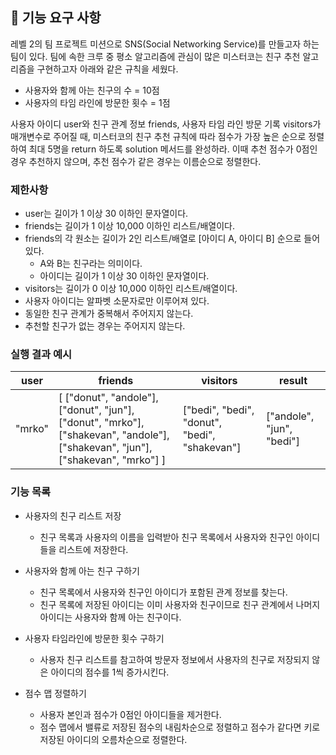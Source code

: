 ## 🚀 기능 요구 사항

레벨 2의 팀 프로젝트 미션으로 SNS(Social Networking Service)를 만들고자 하는 팀이 있다. 팀에 속한 크루 중 평소 알고리즘에 관심이 많은 미스터코는 친구 추천 알고리즘을 구현하고자 아래와 같은 규칙을 세웠다.

- 사용자와 함께 아는 친구의 수 = 10점 
- 사용자의 타임 라인에 방문한 횟수 = 1점

사용자 아이디 user와 친구 관계 정보 friends, 사용자 타임 라인 방문 기록 visitors가 매개변수로 주어질 때, 미스터코의 친구 추천 규칙에 따라 점수가 가장 높은 순으로 정렬하여 최대 5명을 return 하도록 solution 메서드를 완성하라. 이때 추천 점수가 0점인 경우 추천하지 않으며, 추천 점수가 같은 경우는 이름순으로 정렬한다.

### 제한사항

- user는 길이가 1 이상 30 이하인 문자열이다.
- friends는 길이가 1 이상 10,000 이하인 리스트/배열이다.
- friends의 각 원소는 길이가 2인 리스트/배열로 [아이디 A, 아이디 B] 순으로 들어있다.
  - A와 B는 친구라는 의미이다.
  - 아이디는 길이가 1 이상 30 이하인 문자열이다.
- visitors는 길이가 0 이상 10,000 이하인 리스트/배열이다.
- 사용자 아이디는 알파벳 소문자로만 이루어져 있다.
- 동일한 친구 관계가 중복해서 주어지지 않는다.
- 추천할 친구가 없는 경우는 주어지지 않는다.

### 실행 결과 예시

| user | friends | visitors | result |
| --- | --- | --- | --- |
| "mrko" | [ ["donut", "andole"], ["donut", "jun"], ["donut", "mrko"], ["shakevan", "andole"], ["shakevan", "jun"], ["shakevan", "mrko"] ] | ["bedi", "bedi", "donut", "bedi", "shakevan"] | ["andole", "jun", "bedi"] |

### 기능 목록

- 사용자의 친구 리스트 저장
  - 친구 목록과 사용자의 이름을 입력받아 친구 목록에서 사용자와 친구인 아이디들을 리스트에 저장한다.
  
- 사용자와 함께 아는 친구 구하기
  - 친구 목록에서 사용자와 친구인 아이디가 포함된 관계 정보를 찾는다.
  - 친구 목록에 저장된 아이디는 이미 사용자와 친구이므로 친구 관계에서 나머지 아이디는 사용자와 함께 아는 친구이다.
  
- 사용자 타임라인에 방문한 횟수 구하기
  - 사용자 친구 리스트를 참고하여 방문자 정보에서 사용자의 친구로 저장되지 않은 아이디의 점수를 1씩 증가시킨다.
  
- 점수 맵 정렬하기
  - 사용자 본인과 점수가 0점인 아이디들을 제거한다.
  - 점수 맵에서 밸류로 저장된 점수의 내림차순으로 정렬하고 점수가 같다면 키로 저장된 아이디의 오름차순으로 정렬한다.